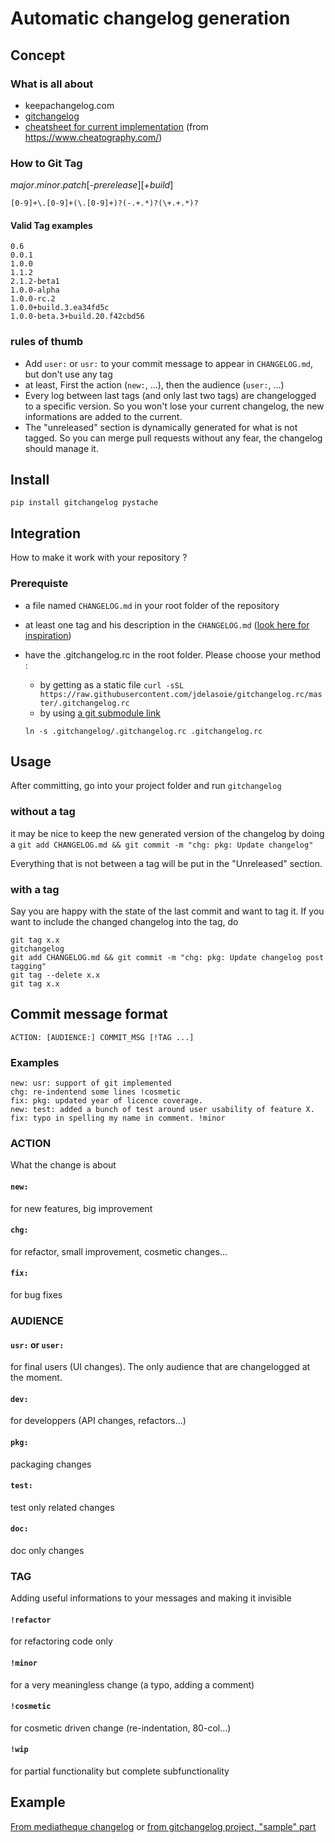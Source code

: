 # Automatic changelog generation

## Concept
### What is all about
- keepachangelog.com
- [gitchangelog](https://pypi.python.org/pypi/gitchangelog)
- [cheatsheet for current implementation](https://raw.githubusercontent.com/epfl-idevelop/gitchangelog.rc/master/cheatsheet_gitchangelog.pdf) (from https://www.cheatography.com/)


### How to Git Tag
*major*.*minor*.*patch*[-*prerelease*][+*build*]

`[0-9]+\.[0-9]+(\.[0-9]+)?(-.+.*)?(\+.+.*)?`

#### Valid Tag examples
    0.6
    0.0.1
    1.0.0
    1.1.2
    2.1.2-beta1
    1.0.0-alpha
    1.0.0-rc.2
    1.0.0+build.3.ea34fd5c
    1.0.0-beta.3+build.20.f42cbd56

### rules of thumb

- Add `user:` or `usr:` to your commit message to appear in `CHANGELOG.md`, but don't use any tag
- at least, First the action (`new:`, ...), then the audience (`user:`, ...)
- Every log between last tags (and only last two tags) are changelogged to a specific version. So you won't lose your current changelog, the new informations are added to the current.
- The "unreleased" section is dynamically generated for what is not tagged. So you can merge pull requests without any fear, the changelog should manage it.

## Install

`pip install gitchangelog pystache`

## Integration

How to make it work with your repository ?

### Prerequiste

- a file named `CHANGELOG.md` in your root folder of the repository
- at least one tag and his description in the `CHANGELOG.md` ([look here for inspiration](https://raw.githubusercontent.com/jdelasoie/gitchangelog.rc/03e5e8a3d8d5748ebcc39b9cdeafaadba2f20d94/CHANGELOG.md))

- have the .gitchangelog.rc in the root folder. Please choose your method :
    - by getting as a static file
      `curl -sSL https://raw.githubusercontent.com/jdelasoie/gitchangelog.rc/master/.gitchangelog.rc`
    - by using [a git submodule link](https://stackoverflow.com/questions/7597748/linking-a-single-file-from-another-git-repository)
    ```git submodule add git@github.com:jdelasoie/gitchangelog.rc.git .gitchangelog
    ln -s .gitchangelog/.gitchangelog.rc .gitchangelog.rc
    ```

## Usage
After committing, go into your project folder and run
`gitchangelog`

### without a tag
it may be nice to keep the new generated version of the changelog by doing a
`git add CHANGELOG.md && git commit -m "chg: pkg: Update changelog"`

Everything that is not between a tag will be put in the "Unreleased" section.

### with a tag
Say you are happy with the state of the last commit and want to tag it. If you want to include the changed changelog into the tag, do
```
git tag x.x
gitchangelog
git add CHANGELOG.md && git commit -m "chg: pkg: Update changelog post tagging"
git tag --delete x.x
git tag x.x
```

## Commit message format
`ACTION: [AUDIENCE:] COMMIT_MSG [!TAG ...]`

### Examples
```
new: usr: support of git implemented
chg: re-indentend some lines !cosmetic
fix: pkg: updated year of licence coverage.
new: test: added a bunch of test around user usability of feature X.
fix: typo in spelling my name in comment. !minor
```

### ACTION
What the change is about
#### `new:`
for new features, big improvement

#### `chg:`
for refactor, small improvement, cosmetic changes...

#### `fix:`
for bug fixes

### AUDIENCE

#### `usr:` or `user:`
for final users (UI changes). The only audience that are changelogged at the moment.

#### `dev:`
for developpers (API changes, refactors...)

#### `pkg:`
packaging changes

#### `test:`
test only related changes

#### `doc:`
doc only changes

### TAG

Adding useful informations to your messages and making it invisible

#### `!refactor`

for refactoring code only

#### `!minor`

for a very meaningless change (a typo, adding a comment)

#### `!cosmetic`

for cosmetic driven change (re-indentation, 80-col...)

#### `!wip`

for partial functionality but complete subfunctionality

## Example
[From mediatheque changelog](https://raw.githubusercontent.com/epfl-idevelop/site-diffusion-mediatheque/master/CHANGELOG.md)
or
[from gitchangelog project, "sample" part](https://pypi.python.org/pypi/gitchangelog)
